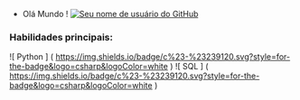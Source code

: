 - Olá Mundo !
[![Seu nome de usuário do GitHub](https://github-readme-stats.vercel.app/api?username=Joaovictor163)](https://github.com/anuraghazra/github-readme-stats)


### Habilidades principais:
![ Python ] ( https://img.shields.io/badge/c%23-%23239120.svg?style=for-the-badge&logo=csharp&logoColor=white )
![ SQL ] ( https://img.shields.io/badge/c%23-%23239120.svg?style=for-the-badge&logo=csharp&logoColor=white )
<!---
Joaovictor163/Joaovictor163 is a ✨ special ✨ repository because its `README.md` (this file) appears on your GitHub profile.
You can click the Preview link to take a look at your changes.
--->

